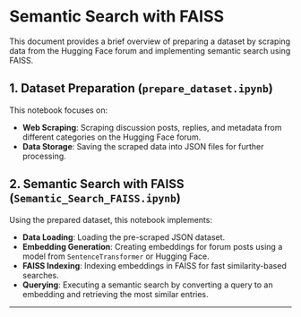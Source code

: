 # Semantic Search with FAISS

This document provides a brief overview of preparing a dataset by scraping data from the Hugging Face forum and implementing semantic search using FAISS.

## 1. Dataset Preparation (`prepare_dataset.ipynb`)

This notebook focuses on:
- **Web Scraping**: Scraping discussion posts, replies, and metadata from different categories on the Hugging Face forum.
- **Data Storage**: Saving the scraped data into JSON files for further processing.

## 2. Semantic Search with FAISS (`Semantic_Search_FAISS.ipynb`)

Using the prepared dataset, this notebook implements:
- **Data Loading**: Loading the pre-scraped JSON dataset.
- **Embedding Generation**: Creating embeddings for forum posts using a model from `SentenceTransformer` or Hugging Face.
- **FAISS Indexing**: Indexing embeddings in FAISS for fast similarity-based searches.
- **Querying**: Executing a semantic search by converting a query to an embedding and retrieving the most similar entries.

---